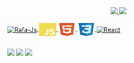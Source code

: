 
<div align="center">
  <a href="https://github.com/Ailton78">
  <img height="180em" src="https://github-readme-stats.vercel.app/api?username=Ailton78&show_icons=true&theme=dark&include_all_commits=true&count_private=true"/>
  <img height="180em" src="https://github-readme-stats.vercel.app/api/top-langs/?username=Ailton78&layout=compact&langs_count=7&theme=dark"/>
</div>
  
  <div style="display: inline_block"><br>
  <img align="center" alt="Rafa-Js" height="30" width="40" src="https://cdn.jsdelivr.net/gh/devicons/devicon/icons/java/java-original.svg" >   
  <img align="center" alt="Rafa-Js" height="30" width="40" src="https://raw.githubusercontent.com/devicons/devicon/master/icons/javascript/javascript-plain.svg">
  <img align="center" alt="Rafa-HTML" height="30" width="40" src="https://raw.githubusercontent.com/devicons/devicon/master/icons/html5/html5-original.svg">
  <img align="center" alt="Rafa-CSS" height="30" width="40" src="https://raw.githubusercontent.com/devicons/devicon/master/icons/css3/css3-original.svg">
  <img align="center" alt="React" height="30" width="40" ssrc="https://cdn.jsdelivr.net/gh/devicons/devicon/icons/react/react-original.svg">
  
</div>
  
  ##
  
  <div>
    <a href="https://www.linkedin.com/in/ailton-sampaio-21864b124/" target="_blank"><img src="https://img.shields.io/badge/LinkedIn-0077B5?style=for-the-badge&logo=linkedin&logoColor=white" ></a>
 <a href="https://t.me/Ailton_Sampaio" target="_blank"><img src="https://img.shields.io/badge/Telegram-2CA5E0?style=for-the-badge&logo=telegram&logoColor=white"></a> 
  <a href = "mailto:sd.ailtonsampaio@gmail.com" target="_blank"><img src="https://img.shields.io/badge/-Gmail-%23333?style=for-the-badge&logo=gmail&logoColor=white"></a>
    

  </div>
